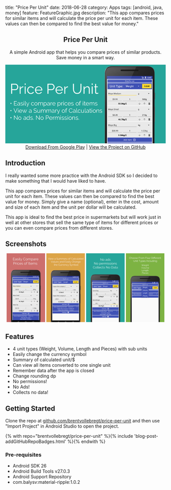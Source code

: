 title: "Price Per Unit"
date: 2018-06-28
category: Apps
tags: [android, java, money]
feature: FeatureGraphic.jpg
description: "This app compares prices for similar items and will calculate the price per unit for each item. These values can then be compared to find the best value for money."

<h2 align="center">Price Per Unit</h2>
<p align="center">A simple Android app that helps you compare prices of similar products. Save money in a smart way.</p>

<div align="center">
    <img src="/post-assets/price-per-unit/FeatureGraphic.jpg" alt="Header Image">
</div>

<div style="text-align: center"><a href="https://play.google.com/store/apps/details?id=net.nitratine.priceperunit">Download From Google Play</a> | <a href="https://github.com/brentvollebregt/price-per-unit">View the Project on GitHub</a>
</div>

## Introduction
I really wanted some more practice with the Android SDK so I decided to make something that I would have liked to have.

This app compares prices for similar items and will calculate the price per unit for each item. These values can then be compared to find the best value for money. Simply give a name (optional), enter in the cost, amount and size of each item and the unit per dollar will be calculated.

This app is ideal to find the best price in supermarkets but will work just in well at other stores that sell the same type of items for different prices or you can even compare prices from different stores.

## Screenshots

<div style="text-align: center" class="mb-3">
    <img style="width: 24%; display: inline;" src="/post-assets/price-per-unit/Gallery1.jpg" alt="Gallery Item 1">
	<img style="width: 24%; display: inline;" src="/post-assets/price-per-unit/Gallery2.jpg" alt="Gallery Item 2">
	<img style="width: 24%; display: inline;" src="/post-assets/price-per-unit/Gallery3.jpg" alt="Gallery Item 3">
	<img style="width: 24%; display: inline;" src="/post-assets/price-per-unit/Gallery4.jpg" alt="Gallery Item 4">
</div>

## Features
- 4 unit types (Weight, Volume, Length and Pieces) with sub units
- Easily change the currency symbol
- Summary of calculated unit/$
- Can view all items converted to one single unit
- Remember data after the app is closed
- Change rounding dp
- No permissions!
- No Ads!
- Collects no data!

## Getting Started
Clone the repo at [github.com/brentvollebregt/price-per-unit](https://github.com/brentvollebregt/price-per-unit) and then use "Import Project" in Android Studio to open the project.

{% with repo="brentvollebregt/price-per-unit" %}{% include 'blog-post-addGitHubRepoBadges.html' %}{% endwith %}

### Pre-requisites
- Android SDK 26
- Android Build Tools v27.0.3
- Android Support Repository
- com.balysv:material-ripple:1.0.2